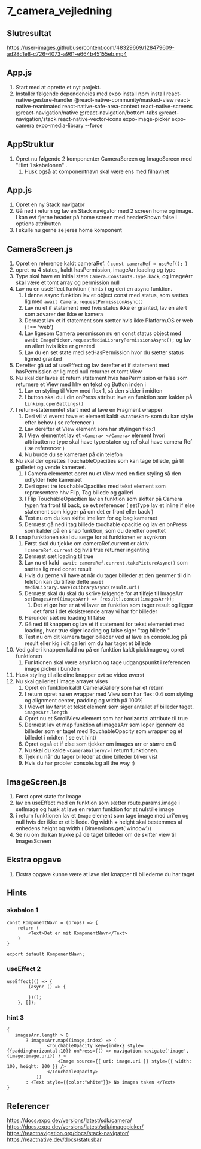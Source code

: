 
# 7_camera_vejledning

## Slutresultat
https://user-images.githubusercontent.com/48329669/128479609-ad28c1e8-c726-4073-a961-e664b45155eb.mp4


## App.js
1. Start med at oprette et nyt projekt.
2. Installér følgende dependencies med expo install
npm install react-native-gesture-handler @react-native-community/masked-view react-native-reanimated react-native-safe-area-context react-native-screens @react-navigation/native @react-navigation/bottom-tabs @react-navigation/stack react-native-vector-icons expo-image-picker expo-camera expo-media-library --force

## AppStruktur
1. Opret nu følgende 2 komponenter CameraScreen og ImageScreen med "Hint 1 skabelonen" .
    1. Husk også at komponentnavn skal være ens med filnavnet

## App.js
1. Opret en ny Stack navigator
2. Gå ned i return og lav en Stack navigator med 2 screen home og image. I kan evt fjerne header på home screen med headerShown false i options attributten
3. I skulle nu gerne se jeres home komponent




## CameraScreen.js
1. Opret en reference kaldt cameraRef. ( `const cameraRef = useRef(); `)
2. opret nu 4 states, kaldt hasPermission, imageArr,loading og type
3. Type skal have en initial state ``Camera.Constants.Type.back``, og imageArr skal være et tomt array og permission null
4. Lav nu en useEffect funktion ( hints ) og deri en async funktion.
   1. I denne async funktion lav et object const med status, som sættes lig med `await Camera.requestPermissionAsync()`
   2. Lav nu et if statement med hvis status ikke er granted, lav en alert som advarer der ikke er kamera
   3. Dernæst lav et if statement som sætter hvis ikke Platform.OS er web ( !== 'web')
   4. Lav ligesom Camera persmisson nu en const status object med `` await ImagePicker.requestMediaLibraryPermissionsAsync();`` og lav en allert hvis ikke er granted
   5. Lav du en set state med setHasPermission hvor du sætter status ligmed granted
5. Derefter gå ud af useEffect og lav derefter et if statement med hasPermission er lig med null returner et tomt View
6. Nu skal der laves et return statement hvis hasPermission er false som returnere et View med hhv en tekst og Button inden i
   1. Lav en styling til View med flex 1, så den sidder i midten
   2. I button skal du i din onPress attribut lave en funktion som kalder på ``Linking.openSettings()``
7. I return-statementet start med at lave en Fragment wrapper
   1. Deri vil vi øverst have et element kaldt ``<StatusBar>`` som du kan style efter behov ( se referencer )
   2. Lav derefter et View element som har stylingen flex:1
   3. I View elementet lav et ``<Camera> </Camera>`` element hvori attributterne type skal have type staten og ref skal have camera Ref ( se referencer )
   4. Nu burde du se kameraet på din telefon
8. Nu skal der oprettes TouchableOpacities som kan tage billede, gå til galleriet og vende kameraet. 
   1. I Camera elementet opret nu et View med en flex styling så den udfylder hele kameraet
   2. Deri opret tre touchableOpacities med tekst element som repræsentere hhv Flip, Tag billede og galleri
   3. I Flip TouchableOpacitien lav en funktion som skifter på Camera typen fra front til back, se evt referencer ( setType lav et inline if else statement som kigger på om det er front eller back )
   4. Test nu om du kan skifte imellem for og bag kameraet
   5. Dernæst gå ned i tag billede touchable opacitie og lav en onPress som kalder på en snap funktion, som du derefter oprettet
9. I snap funktionen skal du sørge for at funktionen er asynkron
   1. Først skal du tjekke om cameraRef.current er aktiv ``!cameraRef.current`` og hvis true returner ingenting
   2. Dernæst sæt loading til true
   3. Lav nu et kald `` await cameraRef.current.takePictureAsync()`` som sættes lig med const result
   4. Hvis du gerne vil have at når du tager billeder at den gemmer til din telefon kan du tilføje dette ``await MediaLibrary.saveToLibraryAsync(result.uri)``
   5. Dernæst skal du skal du skrive følgende for at tilføje til ImageArr ``setImagesArr((imagesArr) => [result].concat(imagesArr));``
      1. Det vi gør her er at vi laver en funktion som tager result og ligger det først i det eksisterende array vi har for billeder
   6. Herunder sæt nu loading til false
   7. Gå ned til knappen og lav et if statement for tekst elementet med loading, hvor true siger loading og false siger "tag billede "
   8. Test nu om dit kamera tager billeder ved at lave en console.log på result eller kig i dit galleri om du har taget et billede
10. Ved galleri knappen kald nu på en funktion kaldt pickImage og opret funktionen
    1. Funktionen skal være asynkron og tage udgangspunkt i referencen image picker i bunden
11. Husk styling til alle dine knapper evt se video øverst
12. Nu skal galleriet i image arrayet vises
    1. Opret en funktion kaldt CameraGallery som har et return
    2. I return opret nu en wrapper med View som har flex: 0.4 som styling og alignment center, padding og width på 100%
    3. I Viewet lav først et tekst element som siger antallet af billeder taget. `` imagesArr.length``
    4. Opret nu et ScrollView element som har horizontal attribute til true
    5. Dernæst lav et map funktion af imagesArr som loper igennem de billeder som er taget med TouchableOpacity som wrapper og et billedet i midten ( se evt hint)
    6. Opret også et if else som tjekker om images arr er større en 0
    7. Nu skal du kalde ``<CameraGallery/>`` i return funktionen.
    8. Tjek nu når du tager billeder at dine billeder bliver vist
    9. Hvis du har probler console.log all the way ;) 

## ImageScreen.js
1. Først opret state for image
2. lav en useEffect med en funktion som sætter route.params.image i setImage og husk at lave en return funktion for at nulstille image
3. i return funktionen lav et ``Image`` element som tage image med uri'en og null hvis der ikke er et billede. Og width + height skal bestemmes af enhedens height og width ( Dimensions.get('window'))
4. Se nu om du kan trykke på de taget billeder om de skifter view til ImagesScreen


## Ekstra opgave
1. Ekstra opgave kunne være at lave slet knapper til billederne du har taget


## Hints
### skabalon 1
``` 
const KomponentNavn = (props) => { 
    return (
        <Text>Det er mit KomponentNavn</Text>
    )
}

export default KomponentNavn; 
```
### useEffect 2
```
useEffect(() => {
        (async () => {
            
        })();
    }, []);
```

### hint 3
```
{
   imagesArr.length > 0
       ? imagesArr.map((image,index) => (
               <TouchableOpacity key={index} style={{paddingHorizontal:10}} onPress={() => navigation.navigate('image',{image:image.uri}) } >
                   <Image source={{ uri: image.uri }} style={{ width: 100, height: 200 }} />
               </TouchableOpacity>
           ))
       : <Text style={{color:"white"}}> No images taken </Text>
}

```


## Referencer
https://docs.expo.dev/versions/latest/sdk/camera/
https://docs.expo.dev/versions/latest/sdk/imagepicker/
https://reactnavigation.org/docs/stack-navigator/
https://reactnative.dev/docs/statusbar
